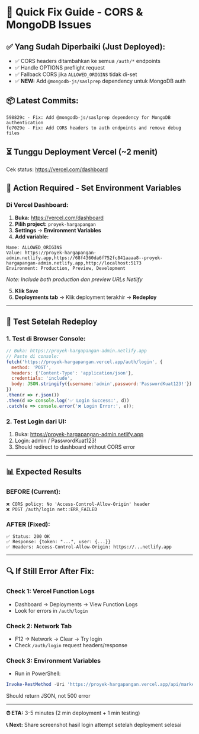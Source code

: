 # 🚀 Quick Fix Guide - CORS & MongoDB Issues

## ✅ Yang Sudah Diperbaiki (Just Deployed):
- ✅ CORS headers ditambahkan ke semua `/auth/*` endpoints
- ✅ Handle OPTIONS preflight request
- ✅ Fallback CORS jika `ALLOWED_ORIGINS` tidak di-set
- ✅ **NEW:** Add `@mongodb-js/saslprep` dependency untuk MongoDB auth

## 📦 Latest Commits:
```
598829c - Fix: Add @mongodb-js/saslprep dependency for MongoDB authentication
fe7029e - Fix: Add CORS headers to auth endpoints and remove debug files
```

## ⏳ Tunggu Deployment Vercel (~2 menit)

Cek status: https://vercel.com/dashboard

## 🔧 Action Required - Set Environment Variables

### Di Vercel Dashboard:

1. **Buka:** https://vercel.com/dashboard
2. **Pilih project:** `proyek-hargapangan`
3. **Settings** → **Environment Variables**
4. **Add variable:**

```
Name: ALLOWED_ORIGINS
Value: https://proyek-hargapangan-admin.netlify.app,https://68f4360da6f752fc841aaaa8--proyek-hargapangan-admin.netlify.app,http://localhost:5173
Environment: Production, Preview, Development
```

*Note: Include both production dan preview URLs Netlify*

5. **Klik Save**
6. **Deployments tab** → Klik deployment terakhir → **Redeploy**

---

## 🧪 Test Setelah Redeploy

### 1. Test di Browser Console:
```javascript
// Buka: https://proyek-hargapangan-admin.netlify.app
// Paste di console:
fetch('https://proyek-hargapangan.vercel.app/auth/login', {
  method: 'POST',
  headers: {'Content-Type': 'application/json'},
  credentials: 'include',
  body: JSON.stringify({username:'admin',password:'PasswordKuat123!'})
})
.then(r => r.json())
.then(d => console.log('✅ Login Success:', d))
.catch(e => console.error('❌ Login Error:', e));
```

### 2. Test Login dari UI:
1. Buka: https://proyek-hargapangan-admin.netlify.app
2. Login: admin / PasswordKuat123!
3. Should redirect to dashboard without CORS error

---

## 📊 Expected Results

### BEFORE (Current):
```
❌ CORS policy: No 'Access-Control-Allow-Origin' header
❌ POST /auth/login net::ERR_FAILED
```

### AFTER (Fixed):
```
✅ Status: 200 OK
✅ Response: {token: "...", user: {...}}
✅ Headers: Access-Control-Allow-Origin: https://...netlify.app
```

---

## 🔍 If Still Error After Fix:

### Check 1: Vercel Function Logs
- Dashboard → Deployments → View Function Logs
- Look for errors in `/auth/login`

### Check 2: Network Tab
- F12 → Network → Clear → Try login
- Check `/auth/login` request headers/response

### Check 3: Environment Variables
- Run in PowerShell:
```powershell
Invoke-RestMethod -Uri 'https://proyek-hargapangan.vercel.app/api/markets'
```
Should return JSON, not 500 error

---

**⏰ ETA:** 3-5 minutes (2 min deployment + 1 min testing)

**📞 Next:** Share screenshot hasil login attempt setelah deployment selesai
